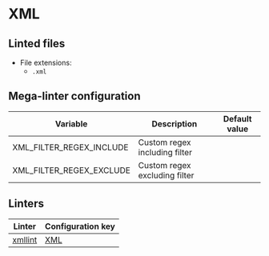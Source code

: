 <!-- markdownlint-disable MD033 MD041 -->
<!-- Generated by .automation/build.py, please do not update manually -->
# XML

## Linted files

- File extensions:
  - `.xml`

## Mega-linter configuration

| Variable | Description | Default value |
| ----------------- | -------------- | -------------- |
| XML_FILTER_REGEX_INCLUDE | Custom regex including filter |  |
| XML_FILTER_REGEX_EXCLUDE | Custom regex excluding filter |  |

## Linters

| Linter | Configuration key |
| ------ | ----------------- |
| [xmllint](https://github.com/nvuillam/mega-linter/tree/master/docs/descriptors/xml_xmllint.md#readme) | [XML](https://github.com/nvuillam/mega-linter/tree/master/docs/descriptors/xml_xmllint.md#readme) |
